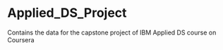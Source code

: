 # Applied_DS_Project
Contains the data for the capstone project of IBM Applied DS course on Coursera
